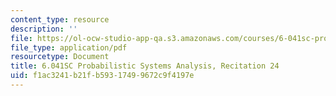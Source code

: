 ```yaml
---
content_type: resource
description: ''
file: https://ol-ocw-studio-app-qa.s3.amazonaws.com/courses/6-041sc-probabilistic-systems-analysis-and-applied-probability-fall-2013/f1ac3241b21fb59317499672c9f4197e_MIT6_041SCF13_rec24.pdf
file_type: application/pdf
resourcetype: Document
title: 6.041SC Probabilistic Systems Analysis, Recitation 24
uid: f1ac3241-b21f-b593-1749-9672c9f4197e
---
```

